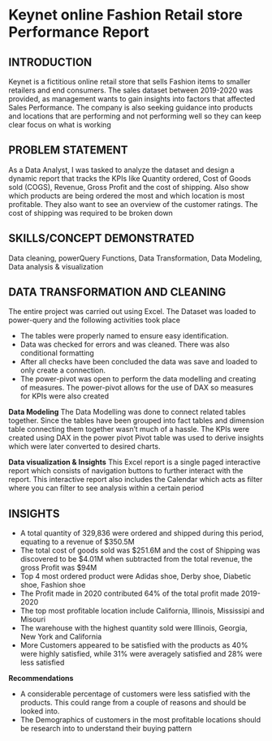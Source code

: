 # Keynet online Fashion Retail store Performance Report  

## INTRODUCTION
Keynet is a fictitious online retail store that sells Fashion items to smaller retailers and end consumers. The sales dataset between 2019-2020 was provided, as management wants to gain insights into factors that affected Sales Performance. The company is also seeking guidance into products and locations that are performing and not performing well so they can keep clear focus on what is working  

## PROBLEM STATEMENT 
As a Data Analyst, I was tasked to analyze the dataset and design a dynamic report that tracks the KPIs like Quantity ordered, Cost of Goods sold (COGS), Revenue, Gross Profit and the cost of shipping. 
Also show which products are being ordered the most and which location is most profitable. They also want to see an overview of the customer ratings. The cost of shipping was required to be broken down

## SKILLS/CONCEPT DEMONSTRATED
Data cleaning, powerQuery Functions, Data Transformation, Data Modeling, Data analysis & visualization 

## DATA TRANSFORMATION AND CLEANING
The entire project was carried out using Excel. The Dataset was loaded to power-query and the following activities took place
- The tables were properly named to ensure easy identification.
- Data was checked for errors and was cleaned. There was also conditional formatting 
- After all checks have been concluded the data was save and loaded to only create a connection.
- The power-pivot was open to perform the data modelling and creating of measures. The power-pivot allows for the use of DAX so measures for KPIs were also created

**Data Modeling**
The Data Modelling was done to connect related tables together. Since the tables have been grouped into fact tables and dimension table connecting them together wasn’t much of a hassle. 
The KPIs were created using DAX in the power pivot
Pivot table was used to derive insights which were later converted to desired charts.   

**Data visualization & Insights**
This Excel report is a single paged interactive report which consists of navigation buttons to further interact with the report. This interactive report also includes the Calendar which acts as filter where you can filter to see analysis within a certain period

## INSIGHTS
- A total quantity of 329,836 were ordered and shipped during this period, equating to a revenue of $350.5M
- The total cost of goods sold was $251.6M and the cost of Shipping was discovered to be $4.01M when subtracted from the total revenue, the gross Profit was $94M  
- Top 4 most ordered product were Adidas shoe, Derby shoe, Diabetic shoe, Fashion shoe
- The Profit made in 2020 contributed 64% of the total profit made 2019-2020 
- The top most profitable location include California, Illinois, Mississipi and Misouri
- The warehouse with the highest quantity sold were Illinois, Georgia, New York and California 
- More Customers appeared to be satisfied with the products as 40% were highly satisfied, while 31% were averagely satisfied and 28% were less satisfied 
 
**Recommendations**
- A considerable percentage of customers were less satisfied with the products. This could range from a couple of reasons and should be looked into. 
- The Demographics of customers in the most profitable locations should be research into to understand their buying pattern 


